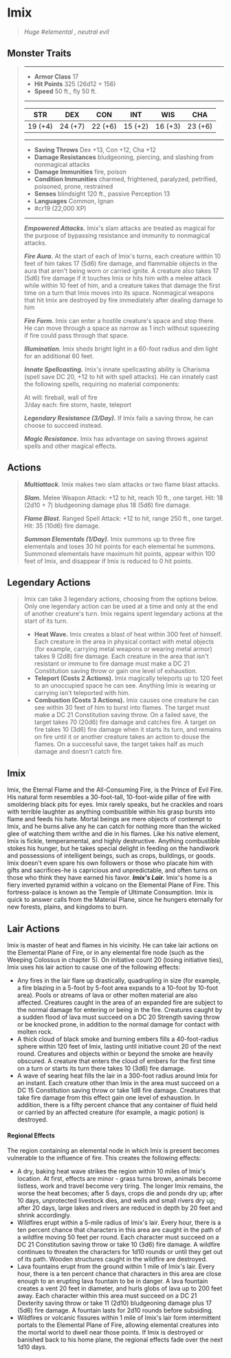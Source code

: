 # Imix
>*Huge #elemental , neutral evil*
## Monster Traits
>___
>- **Armor Class** 17
>- **Hit Points** 325 (26d12 + 156)
>- **Speed** 50 ft., fly 50 ft.
>___
>|STR|DEX|CON|INT|WIS|CHA|
>|:---:|:---:|:---:|:---:|:---:|:---:|
>|19 (+4)|24 (+7)|22 (+6)|15 (+2)|16 (+3)|23 (+6)|
>___
>- **Saving Throws** Dex +13, Con +12, Cha +12
>- **Damage Resistances** bludgeoning, piercing, and slashing from nonmagical attacks
>- **Damage Immunities** fire, poison
>- **Condition Immunities** charmed, frightened, paralyzed, petrified, poisoned, prone, restrained
>- **Senses** blindsight 120 ft., passive Perception 13
>- **Languages** Common, Ignan
>- #cr19 (22,000 XP)
>___
>***Empowered Attacks.*** Imix's slam attacks are treated as magical for the purpose of bypassing resistance and immunity to nonmagical attacks.  
>
>***Fire Aura.*** At the start of each of Imix's turns, each creature within 10 feet of him takes 17 (5d6) fire damage, and flammable objects in the aura that aren't being worn or carried ignite. A creature also takes 17 (5d6) fire damage if it touches Imix or hits him with a melee attack while within 10 feet of him, and a creature takes that damage the first time on a turn that Imix moves into its space. Nonmagical weapons that hit Imix are destroyed by fire immediately after dealing damage to him  
>
>***Fire Form.*** Imix can enter a hostile creature's space and stop there. He can move through a space as narrow as 1 inch without squeezing if fire could pass through that space.  
>
>***Illumination.*** Imix sheds bright light in a 60-foot radius and dim light for an additional 60 feet.  
>
>***Innate Spellcasting.*** Imix's innate spellcasting ability is Charisma (spell save DC 20, +12 to hit with spell attacks). He can innately cast the following spells, requiring no material components:  
>
>At will: fireball, wall of fire  
>3/day each: fire storm, haste, teleport  
>
>
>***Legendary Resistance (3/Day).*** If Imix fails a saving throw, he can choose to succeed instead.  
>
>***Magic Resistance.*** Imix has advantage on saving throws against spells and other magical effects.  
>
## Actions
>***Multiattack.*** Imix makes two slam attacks or two flame blast attacks.  
>
>***Slam.*** Melee Weapon Attack: +12 to hit, reach 10 ft., one target. Hit: 18 (2d10 + 7) bludgeoning damage plus 18 (5d6) fire damage.  
>
>***Flame Blast.*** Ranged Spell Attack: +12 to hit, range 250 ft., one target. Hit: 35 (10d6) fire damage.  
>
>***Summon Elementals (1/Day).*** Imix summons up to three fire elementals and loses 30 hit points for each elemental he summons. Summoned elementals have maximum hit points, appear within 100 feet of Imix, and disappear if Imix is reduced to 0 hit points.  
>
## Legendary Actions
>Imix can take 3 legendary actions, choosing from the options below. Only one legendary action can be used at a time and only at the end of another creature's turn. Imix regains spent legendary actions at the start of its turn.
>
>- **Heat Wave.** Imix creates a blast of heat within 300 feet of himself. Each creature in the area in physical contact with metal objects (for example, carrying metal weapons or wearing metal armor) takes 9 (2d8) fire damage. Each creature in the area that isn't resistant or immune to fire damage must make a DC 21 Constitution saving throw or gain one level of exhaustion.
>- **Teleport (Costs 2 Actions).** Imix magically teleports up to 120 feet to an unoccupied space he can see. Anything Imix is wearing or carrying isn't teleported with him.
>- **Combustion (Costs 3 Actions).** Imix causes one creature he can see within 30 feet of him to burst into flames. The target must make a DC 21 Constitution saving throw. On a failed save, the target takes 70 (20d6) fire damage and catches fire. A target on fire takes 10 (3d6) fire damage when it starts its turn, and remains on fire until it or another creature takes an action to douse the flames. On a successful save, the target takes half as much damage and doesn't catch fire.
## Imix
Imix, the Eternal Flame and the All-Consuming Fire, is the Prince of Evil Fire. His natural form resembles a 30-foot-tall, 10-foot-wide pillar of fire with smoldering black pits for eyes. Imix rarely speaks, but he crackles and roars with terrible laughter as anything combustible within his grasp bursts into flame and feeds his hate. Mortal beings are mere objects of contempt to Imix, and he burns alive any he can catch for nothing more than the wicked glee of watching them writhe and die in his flames.
Like his native element, Imix is fickle, temperamental, and highly destructive. Anything combustible stokes his hunger, but he takes special delight in feeding on the handiwork and possessions of intelligent beings, such as crops, buildings, or goods. Imix doesn't even spare his own followers or those who placate him with gifts and sacrifices-he is capricious and unpredictable, and often turns on those who think they have earned his favor.
***Imix's Lair.*** Imix's home is a fiery inverted pyramid within a volcano on the Elemental Plane of Fire. This fortress-palace is known as the Temple of Ultimate Consumption. Imix is quick to answer calls from the Material Plane, since he hungers eternally for new forests, plains, and kingdoms to burn.
## Lair Actions
Imix is master of heat and flames in his vicinity. He can take lair actions on the Elemental Plane of Fire, or in any elemental fire node (such as the Weeping Colossus in chapter 5). On initiative count 20 (losing initiative ties), Imix uses his lair action to cause one of the following effects:
- Any fires in the lair flare up drastically, quadrupling in size (for example, a fire blazing in a 5-foot by 5-foot area expands to a 10-foot by 10-foot area). Pools or streams of lava or other molten material are also affected. Creatures caught in the area of an expanded fire are subject to the normal damage for entering or being in the fire. Creatures caught by a sudden flood of lava must succeed on a DC 20 Strength saving throw or be knocked prone, in addition to the normal damage for contact with molten rock.
- A thick cloud of black smoke and burning embers fills a 40-foot-radius sphere within 120 feet of Imix, lasting until initiative count 20 of the next round. Creatures and objects within or beyond the smoke are heavily obscured. A creature that enters the cloud of embers for the first time on a turn or starts its turn there takes 10 (3d6) fire damage.
- A wave of searing heat fills the lair in a 300-foot radius around Imix for an instant. Each creature other than Imix in the area must succeed on a DC 15 Constitution saving throw or take 1d8 fire damage. Creatures that take fire damage from this effect gain one level of exhaustion. In addition, there is a fifty percent chance that any container of fluid held or carried by an affected creature (for example, a magic potion) is destroyed.
#### Regional Effects
The region containing an elemental node in which Imix is present becomes vulnerable to the influence of fire. This creates the following effects:
- A dry, baking heat wave strikes the region within 10 miles of Imix's location. At first, effects are minor - grass turns brown, animals become listless, work and travel become very tiring. The longer Imix remains, the worse the heat becomes; after 5 days, crops die and ponds dry up; after 10 days, unprotected livestock dies, and wells and small rivers dry up; after 20 days, large lakes and rivers are reduced in depth by 20 feet and shrink accordingly.
- Wildfires erupt within a 5-mile radius of Imix's lair. Every hour, there is a ten percent chance that characters in this area are caught in the path of a wildfire moving 50 feet per round. Each character must succeed on a DC 21 Constitution saving throw or take 10 (3d6) fire damage. A wildfire continues to threaten the characters for 1d10 rounds or until they get out of its path. Wooden structures caught in the wildfire are destroyed.
- Lava fountains erupt from the ground within 1 mile of Imix's lair. Every hour, there is a ten percent chance that characters in this area are close enough to an erupting lava fountain to be in danger. A lava fountain creates a vent 20 feet in diameter, and hurls globs of lava up to 200 feet away. Each character within this area must succeed on a DC 21 Dexterity saving throw or take 11 (2d10) bludgeoning damage plus 17 (5d6) fire damage. A fountain lasts for 2d10 rounds before subsiding.
- Wildfires or volcanic fissures within 1 mile of Imix's lair form intermittent portals to the Elemental Plane of Fire, allowing elemental creatures into the mortal world to dwell near those points.
If Imix is destroyed or banished back to his home plane, the regional effects fade over the next 1d10 days.